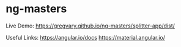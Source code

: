 # ng-masters

Live Demo: https://gregvary.github.io/ng-masters/splitter-app/dist/

Useful Links:
  https://angular.io/docs
  https://material.angular.io/
  
